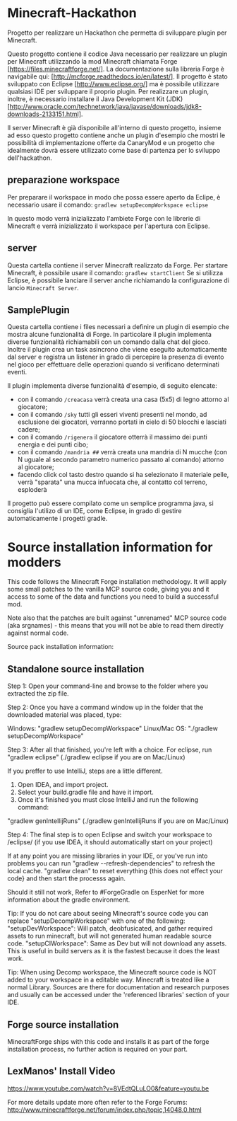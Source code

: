 # Minecraft-Hackathon
Progetto per realizzare un Hackathon che permetta di sviluppare plugin per Minecraft.

Questo progetto contiene il codice Java necessario per realizzare un plugin per Minecraft utilizzando la mod Minecraft chiamata Forge [https://files.minecraftforge.net/].
La documentazione sulla libreria Forge &egrave; navigabile qui: [http://mcforge.readthedocs.io/en/latest/].
Il progetto &egrave; stato sviluppato con Eclipse [http://www.eclipse.org/] ma &egrave; possibile utilizzare qualsiasi IDE per sviluppare il proprio plugin.
Per realizzare un plugin, inoltre, &egrave; necessario installare il Java Development Kit (JDK) [http://www.oracle.com/technetwork/java/javase/downloads/jdk8-downloads-2133151.html].

Il server Minecraft &egrave; gi&agrave; disponibile all'interno di questo progetto, insieme ad esso questo progetto contiene anche un plugin d'esempio che mostri le possibilit&agrave; di implementazione offerte da CanaryMod e un progetto che idealmente dovr&agrave; essere utilizzato come base di partenza per lo sviluppo dell'hackathon.

## preparazione workspace
Per preparare il workspace in modo che possa essere aperto da Eclipe, &egrave; necessario usare il comando:
``
gradlew setupDecompWorkspace eclipse
``

In questo modo verr&agrave; inizializzato l'ambiete Forge con le librerie di Minecraft e verr&agrave; inizializzato il workspace per l'apertura con Eclipse.

## server
Questa cartella contiene il server Minecraft realizzato da Forge. Per startare Minecraft, &egrave; possibile usare il comando:
``
gradlew startClient
``
Se si utilizza Eclipse, &egrave; possibile lanciare il server anche richiamando la configurazione di lancio `Minecraft Server`.

## SamplePlugin
Questa cartella contiene i files necessari a definire un plugin di esempio che mostra alcune funzionalit&agrave; di Forge.
In particolare il plugin implementa diverse funzionalità richiamabili con un comando dalla chat del gioco. Inoltre il plugin crea un task asincrono che viene eseguito automaticamente dal server e registra un listener in grado di percepire la presenza di evento nel gioco per effettuare delle operazioni quando si verificano determinati eventi.

Il plugin implementa diverse funzionalit&agrave; d'esempio, di seguito elencate:
- con il comando `/creacasa` verr&agrave; creata una casa (5x5) di legno attorno al giocatore;
- con il comando `/sky` tutti gli esseri viventi presenti nel mondo, ad esclusione dei giocatori, verranno portati in cielo di 50 blocchi e lasciati cadere;
- con il comando `/rigenera` il giocatore otterr&agrave; il massimo dei punti energia e dei punti cibo;
- con il comando `/mandria ##` verr&agrave; creata una mandria di N mucche (con N uguale al secondo parametro numerico passato al comando) attorno al giocatore;
- facendo click col tasto destro quando si ha selezionato il materiale pelle, verr&agrave; "sparata" una mucca infuocata che, al contatto col terreno, esploder&agrave;

Il progetto pu&ograve; essere compilato come un semplice programma java, si consiglia l'utilizo di un IDE, come Eclipse, in grado di gestire automaticamente i progetti gradle.


# Source installation information for modders

This code follows the Minecraft Forge installation methodology. It will apply
some small patches to the vanilla MCP source code, giving you and it access 
to some of the data and functions you need to build a successful mod.

Note also that the patches are built against "unrenamed" MCP source code (aka
srgnames) - this means that you will not be able to read them directly against
normal code.

Source pack installation information:

## Standalone source installation

Step 1: Open your command-line and browse to the folder where you extracted the zip file.

Step 2: Once you have a command window up in the folder that the downloaded material was placed, type:

Windows: "gradlew setupDecompWorkspace"
Linux/Mac OS: "./gradlew setupDecompWorkspace"

Step 3: After all that finished, you're left with a choice.
For eclipse, run "gradlew eclipse" (./gradlew eclipse if you are on Mac/Linux)

If you preffer to use IntelliJ, steps are a little different.
1. Open IDEA, and import project.
2. Select your build.gradle file and have it import.
3. Once it's finished you must close IntelliJ and run the following command:

"gradlew genIntellijRuns" (./gradlew genIntellijRuns if you are on Mac/Linux)

Step 4: The final step is to open Eclipse and switch your workspace to /eclipse/ (if you use IDEA, it should automatically start on your project)

If at any point you are missing libraries in your IDE, or you've run into problems you can run "gradlew --refresh-dependencies" to refresh the local cache. "gradlew clean" to reset everything {this does not effect your code} and then start the processs again.

Should it still not work, 
Refer to #ForgeGradle on EsperNet for more information about the gradle environment.

Tip:
If you do not care about seeing Minecraft's source code you can replace "setupDecompWorkspace" with one of the following:
"setupDevWorkspace": Will patch, deobfusicated, and gather required assets to run minecraft, but will not generated human readable source code.
"setupCIWorkspace": Same as Dev but will not download any assets. This is useful in build servers as it is the fastest because it does the least work.

Tip:
When using Decomp workspace, the Minecraft source code is NOT added to your workspace in a editable way. Minecraft is treated like a normal Library. Sources are there for documentation and research purposes and usually can be accessed under the 'referenced libraries' section of your IDE.

## Forge source installation
MinecraftForge ships with this code and installs it as part of the forge
installation process, no further action is required on your part.

## LexManos' Install Video
https://www.youtube.com/watch?v=8VEdtQLuLO0&feature=youtu.be

For more details update more often refer to the Forge Forums:
http://www.minecraftforge.net/forum/index.php/topic,14048.0.html
